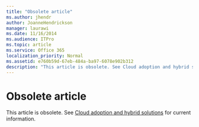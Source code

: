 ```yaml
---
title: "Obsolete article"
ms.author: jhendr
author: JoanneHendrickson
manager: laurawi
ms.date: 11/16/2014
ms.audience: ITPro
ms.topic: article
ms.service: Office 365
localization_priority: Normal
ms.assetid: e760b59d-67eb-484a-ba97-6078e902b312
description: "This article is obsolete. See Cloud adoption and hybrid solutions for current information."
---
```


# Obsolete article

This article is obsolete. See [Cloud adoption and hybrid solutions](cloud-adoption-and-hybrid-solutions.md) for current information.
  

